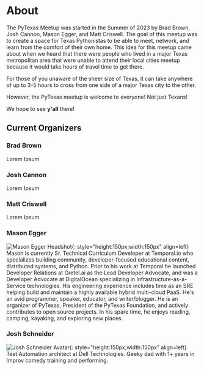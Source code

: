 # About
The PyTexas Meetup was started in the Summer of 2023 by Brad Brown, Josh Cannon,
Mason Egger, and Matt Criswell. The goal of this meetup was to create a space
for Texas Pythonistas to be able to meet, network, and learn from the comfort
of their own home. This idea for this meetup came about when we heard that there
were people who lived in a major Texas metropolitan area that were unable to attend
their local cities meetup because it would take hours of travel time to get there.

For those of you unaware of the sheer size of Texas, it can take anywhere of up
to 3-5 hours to cross from one side of a major Texas city to the other. 

However, the PyTexas meetup is welcome to everyone! Not just Texans! 

We hope to see **y'all** there!

## Current Organizers

### Brad Brown
Lorem Ipsum

### Josh Cannon
Lorem Ipsum

### Matt Criswell

Lorem Ipsum

### Mason Egger
![Mason Egger Headshot](https://github.com/masonegger.png){: style="height:150px;width:150px" align=left}
Mason is currently Sr. Technical Curriculum Developer at Temporal.io who specializes building community, developer-focused educational content, distributed systems, and Python. Prior to his work at Temporal he launched Developer Relations at Gretel.ai as the Lead Developer Advocate, and was a Developer Advocate at DigitalOcean specializing in Infrastructure-as-a-Service technologies. His engineering experience includes time as an SRE helping build and maintain a highly available hybrid multi-cloud PaaS. He's an avid programmer, speaker, educator, and writer/blogger. He is an organizer of PyTexas, President of the PyTexas Foundation, and actively contributes to open source projects. In his spare time, he enjoys reading, camping, kayaking, and exploring new places.

### Josh Schneider
![Josh Schneider Avatar](https://www.gravatar.com/avatar/4fd8d11f5cc00e1fa20dc9a596b16088){: style="height:150px;width:150px" align=left}
Test Automation architect at Dell Technologies. Geeky dad with 1+ years in Improv comedy training and performing.

